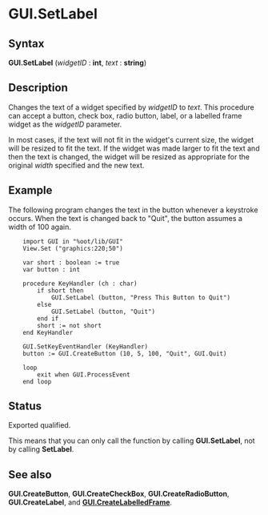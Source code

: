 
# GUI.SetLabel

## Syntax
**GUI.SetLabel** (_widgetID_ : **int**, _text_ : **string**)

## Description
Changes the text of a widget specified by _widgetID_ to _text_. This procedure can accept a button, check box, radio button, label, or a labelled frame widget as the _widgetID_ parameter.

In most cases, if the text will not fit in the widget's current size, the widget will be resized to fit the text. If the widget was made larger to fit the text and then the text is changed, the widget will be resized as appropriate for the original _width_ specified and the new text.


## Example
The following program changes the text in the button whenever a keystroke occurs. When the text is changed back to "Quit", the button assumes a width of 100 again.

        import GUI in "%oot/lib/GUI"
        View.Set ("graphics:220;50")
        
        var short : boolean := true
        var button : int
        
        procedure KeyHandler (ch : char)
            if short then
                GUI.SetLabel (button, "Press This Button to Quit")
            else
                GUI.SetLabel (button, "Quit")
            end if
            short := not short
        end KeyHandler
        
        GUI.SetKeyEventHandler (KeyHandler)
        button := GUI.CreateButton (10, 5, 100, "Quit", GUI.Quit)
        
        loop
            exit when GUI.ProcessEvent
        end loop
## Status
Exported qualified.

This means that you can only call the function by calling **GUI.SetLabel**, not by calling **SetLabel**.


## See also
**GUI.CreateButton**, **GUI.CreateCheckBox**, **GUI.CreateRadioButton**, **GUI.CreateLabel**, and **[GUI.CreateLabelledFrame](gui_createlabelledframe.html)**.

